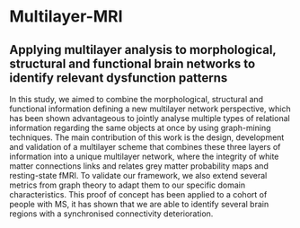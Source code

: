 # Multilayer-MRI

## Applying multilayer analysis to morphological, structural and functional brain networks to identify relevant dysfunction patterns

In this study, we aimed to combine the morphological, structural and functional information defining a new multilayer network perspective, which has been shown advantageous to jointly analyse multiple types of relational information regarding the same objects at once by using graph-mining techniques. The main contribution of this work is the design, development and validation of a multilayer scheme that combines these three layers of information into a unique multilayer network, where the integrity of white matter connections links and relates grey matter probability maps and resting-state fMRI. To validate our framework, we also extend several metrics from graph theory to adapt them to our specific domain characteristics. This proof of concept has been applied to a cohort of people with MS, it has shown that we are able to  identify several brain regions with a synchronised connectivity deterioration.

